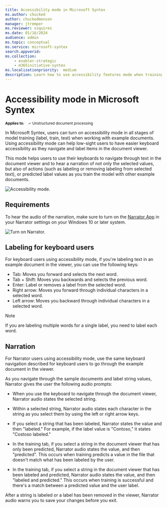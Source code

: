 ```yaml
---
title: Accessibility mode in Microsoft Syntex
ms.author: chucked
author: chuckedmonson
manager: jtremper
ms.reviewer: ssquires
ms.date: 01/16/2024
audience: admin
ms.topic: conceptual
ms.service: microsoft-syntex
search.appverid: 
ms.collection: 
    - enabler-strategic
    - m365initiative-syntex
ms.localizationpriority:  medium
description: Learn how to use accessibility features mode when training and working with models in Microsoft Syntex.
---
```


# Accessibility mode in Microsoft Syntex

<sup>**Applies to:**  &ensp; &#10003; Unstructured document processing </sup>

In Microsoft Syntex, users can turn on accessibility mode in all stages of model training (label, train, test) when working with example documents. Using accessibility mode can help low-sight users to have easier keyboard accessibility as they navigate and label items in the document viewer.

This mode helps users to use their keyboards to navigate through text in the document viewer and to hear a narration of not only the selected values, but also of actions (such as labeling or removing labeling from selected text), or predicted label values as you train the model with other example documents.

![Accessibility mode.](../media/content-understanding/accessibility-mode.png)

## Requirements

To hear the audio of the narration, make sure to turn on the [Narrator App](https://support.microsoft.com/windows/complete-guide-to-narrator-e4397a0d-ef4f-b386-d8ae-c172f109bdb1) in your Narrator settings on your Windows 10 or later system.

![Turn on Narrator.](../media/content-understanding/narrator-settings.png)

## Labeling for keyboard users

For keyboard users using accessibility mode, if you're labeling text in an example document in the viewer, you can use the following keys:

- Tab: Moves you forward and selects the next word.
- Tab + Shift: Moves you backwards and selects the previous word.
- Enter: Label or removes a label from the selected word.
- Right arrow: Moves you forward through individual characters in a selected word.
- Left arrow: Moves you backward through individual characters in a selected word.

> [!NOTE]
> If you are labeling multiple words for a single label, you need to label each word.

## Narration

For Narrator users using accessibility mode, use the same keyboard navigation described for keyboard users to go through the example document in the viewer.

As you navigate through the sample documents and label string values, Narrator gives the user the following audio prompts:

- When you use the keyboard to navigate through the document viewer, Narrator audio states the selected string.

- Within a selected string, Narrator audio states each character in the string as you select them by using the left or right arrow keys.

- If you select a string that has been labeled, Narrator states the value and then "labeled."  For example, if the label value is "Contoso," it states "Costoso labeled."

- In the training tab, if you select a string in the document viewer that has only been predicted, Narrator audio states the value, and then "predicted". This occurs when training predicts a value in the file that doesn't match what has been labeled by the user.

- In the training tab, if you select a string in the document viewer that has been labeled and predicted, Narrator audio states the value, and then "labeled and predicted." This occurs when training is successful and there's a match between a predicted value and the user label.

After a string is labeled or a label has been removed in the viewer, Narrator audio warns you to save your changes before you exit.
